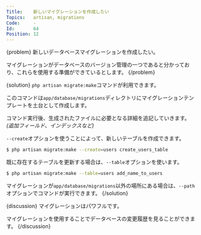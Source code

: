 ```yaml
---
Title:    新しいマイグレーションを作成したい
Topics:   artisan, migrations
Code:     -
Id:       64
Position: 12
---
```


{problem}
新しいデータベースマイグレーションを作成したい。

マイグレーションがデータベースのバージョン管理の一つであると分かっており、これらを使用する準備ができているとします。
{/problem}

{solution}
`php artisan migrate:make`コマンドが利用できます。

このコマンドは`app/database/migrations`ディレクトリにマイグレーションテンプレートを土台として作成します。

コマンド実行後、生成されたファイルに必要となる詳細を追記していきます。_(追加フィールド、インデックスなど)_

`--create`オプションを使うことによって、新しいテーブルを作成できます。

```bash
$ php artisan migrate:make --create=users create_users_table
```

既に存在するテーブルを更新する場合は、`--table`オプションを使います。

```bash
$ php artisan migrate:make --table=users add_name_to_users
```

マイグレーションが`app/database/migrations`以外の場所にある場合は、`--path`オプションでコマンドが実行できます。
{/solution}

{discussion}
マイグレーションはパワフルです。

マイグレーションを使用することでデータベースの変更履歴を見ることができます。
{/discussion}
